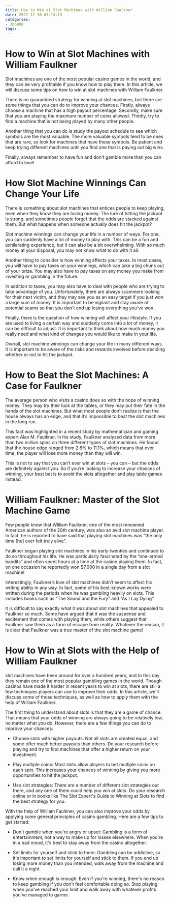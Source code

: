 ```yaml
---
title: How to Win at Slot Machines with William Faulkner 
date: 2022-12-30 03:13:13
categories:
- Jbo098
tags:
---
```



#  How to Win at Slot Machines with William Faulkner 

Slot machines are one of the most popular casino games in the world, and they can be very profitable if you know how to play them. In this article, we will discuss some tips on how to win at slot machines with William Faulkner.

There is no guaranteed strategy for winning at slot machines, but there are some things that you can do to improve your chances. Firstly, always choose a machine that has a high payout percentage. Secondly, make sure that you are playing the maximum number of coins allowed. Thirdly, try to find a machine that is not being played by many other people.

Another thing that you can do is study the payout schedule to see which symbols are the most valuable. The more valuable symbols tend to be ones that are rare, so look for machines that have these symbols. Be patient and keep trying different machines until you find one that is paying out big wins.

Finally, always remember to have fun and don't gamble more than you can afford to lose!

#  How Slot Machine Winnings Can Change Your Life 

There is something about slot machines that entices people to keep playing, even when they know they are losing money. The lure of hitting the jackpot is strong, and sometimes people forget that the odds are stacked against them. But what happens when someone actually does hit the jackpot?

Slot machine winnings can change your life in a number of ways. For one, you can suddenly have a lot of money to play with. This can be a fun and exhilarating experience, but it can also be a bit overwhelming. With so much money at your disposal, you may not know what to do with it all.

Another thing to consider is how winning affects your taxes. In most cases, you will have to pay taxes on your winnings, which can take a big chunk out of your prize. You may also have to pay taxes on any money you make from investing or gambling in the future.

In addition to taxes, you may also have to deal with people who are trying to take advantage of you. Unfortunately, there are always scammers looking for their next victim, and they may see you as an easy target if you just won a large sum of money. It is important to be vigilant and stay aware of potential scams so that you don't end up losing everything you've won.

Finally, there is the question of how winning will affect your lifestyle. If you are used to living a certain way and suddenly come into a lot of money, it can be difficult to adjust. It is important to think about how much money you really need and what kind of changes you would like to make in your life.

Overall, slot machine winnings can change your life in many different ways. It is important to be aware of the risks and rewards involved before deciding whether or not to hit the jackpot.

#  How to Beat the Slot Machines: A Case for Faulkner 

The average person who visits a casino does so with the hope of winning money. They may try their luck at the tables, or they may put their fate in the hands of the slot machines. But what most people don’t realize is that the house always has an edge, and that it’s impossible to beat the slot machines in the long run.

This fact was highlighted in a recent study by mathematician and gaming expert Alan M. Faulkner. In his study, Faulkner analyzed data from more than two million spins on three different types of slot machines. He found that the house edge ranged from 2.8% to 11.1%, which means that over time, the player will lose more money than they will win.

This is not to say that you can’t ever win at slots – you can – but the odds are definitely against you. So if you’re looking to increase your chances of winning, your best bet is to avoid the slots altogether and play table games instead.

#  William Faulkner: Master of the Slot Machine Game 

Few people know that William Faulkner, one of the most renowned American authors of the 20th century, was also an avid slot machine player. In fact, he is reported to have said that playing slot machines was “the only time [he] ever felt truly alive”.

Faulkner began playing slot machines in his early twenties and continued to do so throughout his life. He was particularly fascinated by the “one-armed bandits” and often spent hours at a time at the casino playing them. In fact, on one occasion he reportedly won $7,000 in a single day from a slot machine!

Interestingly, Faulkner’s love of slot machines didn’t seem to affect his writing ability in any way. In fact, some of his best-known works were written during the periods when he was gambling heavily on slots. This includes books such as “The Sound and the Fury” and “As I Lay Dying”.

It is difficult to say exactly what it was about slot machines that appealed to Faulkner so much. Some have argued that it was the suspense and excitement that comes with playing them, while others suggest that Faulkner saw them as a form of escape from reality. Whatever the reason, it is clear that Faulkner was a true master of the slot machine game!

#  How to Win at Slots with the Help of William Faulkner

slot machines have been around for over a hundred years, and to this day they remain one of the most popular gambling games in the world. Though casinos have made it harder in recent years to win at slots, there are still a few techniques players can use to improve their odds. In this article, we'll discuss some of those techniques, as well as how to apply them with the help of William Faulkner.

The first thing to understand about slots is that they are a game of chance. That means that your odds of winning are always going to be relatively low, no matter what you do. However, there are a few things you can do to improve your chances:

- Choose slots with higher payouts: Not all slots are created equal, and some offer much better payouts than others. Do your research before playing and try to find machines that offer a higher return on your investment.

- Play multiple coins: Most slots allow players to bet multiple coins on each spin. This increases your chances of winning by giving you more opportunities to hit the jackpot.

- Use slot strategies: There are a number of different slot strategies out there, and any one of them could help you win at slots. Do your research online or in books like The Slot Expert's Guide to Winning at Slots to find the best strategy for you.

With the help of William Faulkner, you can also improve your odds by applying some general principles of casino gambling. Here are a few tips to get started:

- Don't gamble when you're angry or upset: Gambling is a form of entertainment, not a way to make up for losses elsewhere. When you're in a bad mood, it's best to stay away from the casino altogether.

- Set limits for yourself and stick to them: Gambling can be addictive, so it's important to set limits for yourself and stick to them. If you end up losing more money than you intended, walk away from the machine and call it a night.

- Know when enough is enough: Even if you're winning, there's no reason to keep gambling if you don't feel comfortable doing so. Stop playing when you've reached your limit and walk away with whatever profits you've managed to garner.